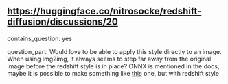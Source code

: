 ## https://huggingface.co/nitrosocke/redshift-diffusion/discussions/20

contains_question: yes

question_part: Would love to be able to apply this style directly to an image.
When using img2img, it always seems to step far away from the original image before the redshift style is in place?
ONNX is mentioned in the docs, maybe it is possible to make something like [this](https://huggingface.co/spaces/sayakpaul/cartoonizer-demo-onnx) one, but with redshift style